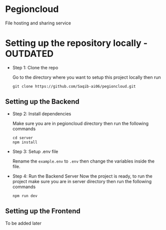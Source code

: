 # Pegioncloud
 File hosting and sharing service

# Setting up the repository locally - OUTDATED

- Step 1: Clone the repo

  Go to the directory where you want to setup this project locally then run
  
  ```
  git clone https://github.com/Saqib-ai06/pegioncloud.git 
  ```

## Setting up the Backend

- Step 2: Install dependencies
  
  Make sure you are in pegioncloud directory then run the following commands
  ```
  cd server
  npm install
  ```

- Step 3: Setup .env file 

  Rename the `example.env` to `.env` then change the variables inside the file.

- Step 4: Run the Backend Server 
  Now the project is ready, to run the project make sure you are in server directory then run the following commands
  ```
  npm run dev
  ```

## Setting up the Frontend

To be added later
